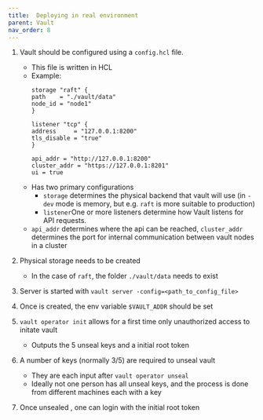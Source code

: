 ```yaml
---
title:  Deploying in real environment
parent: Vault
nav_order: 8
---
```


1. Vault should be configured using a `config.hcl` file.
    - This file is written in HCL
    - Example:
        ```hcl
        storage "raft" {
        path    = "./vault/data"
        node_id = "node1"
        }

        listener "tcp" {
        address     = "127.0.0.1:8200"
        tls_disable = "true"
        }

        api_addr = "http://127.0.0.1:8200"
        cluster_addr = "https://127.0.0.1:8201"
        ui = true
        ```
    - Has two primary configurations
      - `storage` determines the physical backend that vault will use (in `-dev` mode is memory, but e.g. `raft` is more suitable to production)
      - `listener`One or more listeners determine how Vault listens for API requests. 
    - `api_addr` determines where the api can be reached, `cluster_addr` determines the port for internal communication between vault nodes in a cluster

2. Physical storage needs to be created
   - In the case of `raft`, the folder `./vault/data` needs to exist
  
3. Server is started with `vault server -config=<path_to_config_file>`
4. Once is created, the env variable `$VAULT_ADDR` should be set
5. `vault operator init` allows for a first time only unauthorized access to initate vault
   - Outputs the 5 unseal keys and a initial root token
6. A number of keys (normally 3/5) are required to unseal vault
   - They are each input after `vault operator unseal`
   - Ideally not one person has all unseal keys, and the process is done from different machines each with a key
7. Once unsealed , one can login with the initial root token